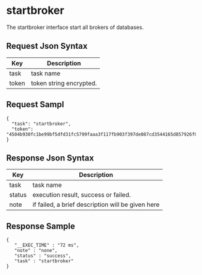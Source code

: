 # startbroker

The startbroker interface start all brokers of databases.

## Request Json Syntax

| **Key** | **Description** |
| --- | --- |
| task | task name |
| token | token string encrypted. |

## Request Sampl

```
{
  "task": "startbroker",
  "token": "4504b930fc1be99bf5dfd31fc5799faaa3f117fb903f397de087cd3544165d857926f07dd201b6aa"
}
```

## Response Json Syntax

| **Key** | **Description** |
| --- | --- |
| task | task name |
| status | execution result, success or failed. |
| note | if failed, a brief description will be given here |

## Response Sample

```
{
   "__EXEC_TIME" : "72 ms",
   "note" : "none",
   "status" : "success",
   "task" : "startbroker"
}
```
